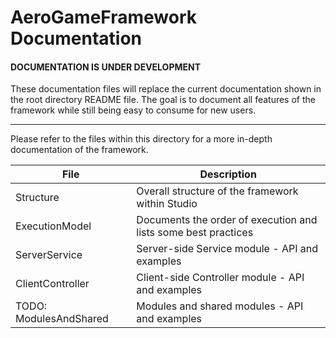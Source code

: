 # AeroGameFramework Documentation

#### DOCUMENTATION IS UNDER DEVELOPMENT
These documentation files will replace the current documentation shown in the root directory README file. The goal is to document all features of the framework while still being easy to consume for new users.

------------------------------

Please refer to the files within this directory for a more in-depth documentation of the framework.

| File | Description |
| ---- | ----------- |
| Structure | Overall structure of the framework within Studio |
| ExecutionModel | Documents the order of execution and lists some best practices |
| ServerService | Server-side Service module - API and examples |
| ClientController | Client-side Controller module - API and examples |
| TODO: ModulesAndShared | Modules and shared modules - API and examples |
